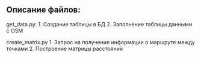 ## Описание файлов:

get_data.py:
    1. Создание таблицы в БД
    2. Заполнение таблицы данными с OSM

create_matrix.py
    1. Запрос на получение информации о маршруте между точками
    2. Построение матрицы расстояний
    
